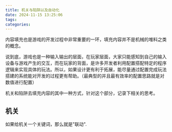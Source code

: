 ```yaml
---
title: 机关与陷阱以及自动化
date: 2024-11-15 13:25:06
tags:
categories:
---
```

内容填充也是游戏的开发过程中非常重要的一环，填充内容并不是机械的堆料之类的概念。

说到底，游戏也是一种输入输出的层面，在玩家层面，大家只能感知到自己的输入设备与游戏产生的交互，而在玩家的背面，是许多开发者利用配置搭配特定的程序逻辑来实现具体的玩法。所以，如果设计更有利于拓展，能尽量通过配置完成玩法搭建的系统能对开发的过程更有帮助。（最典型的并且最有效率的配置思路就是对数值进行配置）

机关和陷阱去填充内容的其中一种方式，针对这个部分，记录下相关的思考。

## 机关
如果给机关一个关键词，那么就是"联动".



